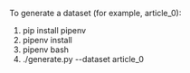 
To generate a dataset (for example, article_0):

1) pip install pipenv
2) pipenv install
3) pipenv bash
4) ./generate.py --dataset article_0
